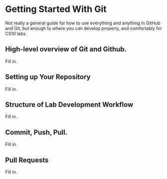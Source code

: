 # Getting Started With Git
Not really a general guide for how to use everything and anything in GitHub and Git, 
but enough to where you can develop properly, and comfortably for CS10 labs.

## High-level overview of Git and Github.
Fill in.

## Setting up Your Repository
Fill in.

## Structure of Lab Development Workflow
Fill in.

## Commit, Push, Pull.
Fill in.

## Pull Requests
Fill in.
